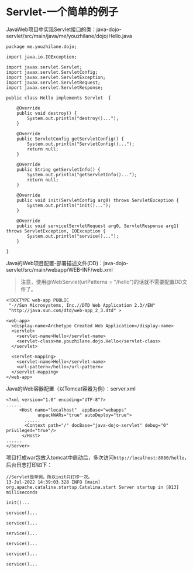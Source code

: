 ﻿# Servlet-一个简单的例子

JavaWeb项目中实现Servlet接口的类：java-dojo-servlet/src/main/java/me/youzhilane/dojo/Hello.java

```
package me.youzhilane.dojo;

import java.io.IOException;

import javax.servlet.Servlet;
import javax.servlet.ServletConfig;
import javax.servlet.ServletException;
import javax.servlet.ServletRequest;
import javax.servlet.ServletResponse;

public class Hello implements Servlet  {

    @Override
    public void destroy() {
        System.out.println("destroy()...");        
    }

    @Override
    public ServletConfig getServletConfig() {
        System.out.println("ServletConfig()..."); 
        return null;
    }

    @Override
    public String getServletInfo() {
        System.out.println("getServletInfo()...");
        return null;
    }

    @Override
    public void init(ServletConfig arg0) throws ServletException {
        System.out.println("init()...");
    }

    @Override
    public void service(ServletRequest arg0, ServletResponse arg1) throws ServletException, IOException {
        System.out.println("service()...");
    }

}

```

Java的Web项目配置-部署描述文件(DD)：java-dojo-servlet/src/main/webapp/WEB-INF/web.xml

>注意，使用@WebServlet(urlPatterns = "/hello")的话就不需要配置DD文件了。

```
<!DOCTYPE web-app PUBLIC
 "-//Sun Microsystems, Inc.//DTD Web Application 2.3//EN"
 "http://java.sun.com/dtd/web-app_2_3.dtd" >

<web-app>
  <display-name>Archetype Created Web Application</display-name>
  <servlet>
    <servlet-name>Hello</servlet-name>
    <servlet-class>me.youzhilane.dojo.Hello</servlet-class>
  </servlet>

  <servlet-mapping>
    <servlet-name>Hello</servlet-name>
    <url-pattern>/hello</url-pattern>
  </servlet-mapping>
</web-app>

```

Java的Web容器配置（以Tomcat容器为例）：server.xml

```
<?xml version="1.0" encoding="UTF-8"?>
......
     <Host name="localhost"  appBase="webapps"
            unpackWARs="true" autoDeploy="true">
       ......
       <Context path="/" docBase="java-dojo-servlet" debug="0" privileged="true"/>
      </Host>
......
</Server>
```

项目打成war包放入tomcat中启动后，多次访问`http://localhost:8080/hello`，后台日志打印如下：

```
//Servlet是单例，所以init只打印一次。
13-Jul-2022 14:39:03.328 INFO [main] org.apache.catalina.startup.Catalina.start Server startup in [813] milliseconds

init()...

service()...

service()...

service()...

service()...

service()...

service()...
```

